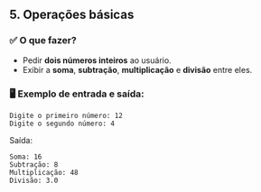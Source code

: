 ## **5. Operações básicas**

### ✅ O que fazer?

- Pedir **dois números inteiros** ao usuário.
- Exibir a **soma**, **subtração**, **multiplicação** e **divisão** entre eles.

### 🖥️ Exemplo de entrada e saída:

```
Digite o primeiro número: 12
Digite o segundo número: 4
```

Saída:

```
Soma: 16
Subtração: 8
Multiplicação: 48
Divisão: 3.0
```